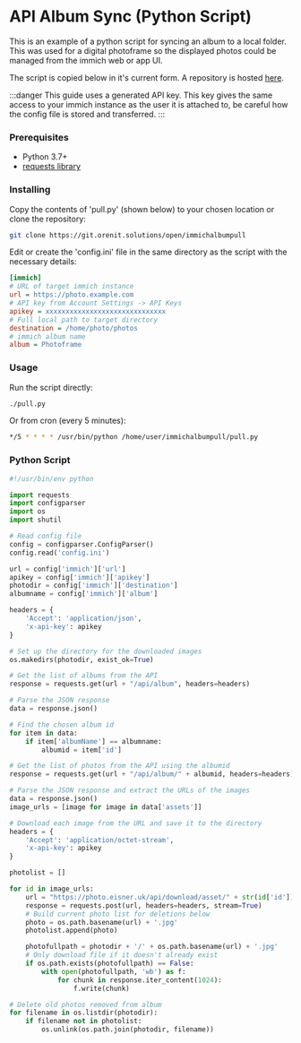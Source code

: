 # API Album Sync (Python Script)

This is an example of a python script for syncing an album to a local folder. This was used for a digital photoframe so the displayed photos could be managed from the immich web or app UI.

The script is copied below in it's current form. A repository is hosted [here](https://git.orenit.solutions/open/immichalbumpull).

:::danger
This guide uses a generated API key. This key gives the same access to your immich instance as the user it is attached to, be careful how the config file is stored and transferred.
:::

### Prerequisites

- Python 3.7+
- [requests library](https://pypi.org/project/requests/)

### Installing

Copy the contents of 'pull.py' (shown below) to your chosen location or clone the repository:

```bash
git clone https://git.orenit.solutions/open/immichalbumpull
```

Edit or create the 'config.ini' file in the same directory as the script with the necessary details:

```ini title='config.ini'
[immich]
# URL of target immich instance
url = https://photo.example.com
# API key from Account Settings -> API Keys
apikey = xxxxxxxxxxxxxxxxxxxxxxxxxxxxxx
# Full local path to target directory
destination = /home/photo/photos
# immich album name
album = Photoframe
```

### Usage

Run the script directly:

```bash
./pull.py
```

Or from cron (every 5 minutes):

```bash
*/5 * * * * /usr/bin/python /home/user/immichalbumpull/pull.py
```

### Python Script

```python title='pull.py'
#!/usr/bin/env python

import requests
import configparser
import os
import shutil

# Read config file
config = configparser.ConfigParser()
config.read('config.ini')

url = config['immich']['url']
apikey = config['immich']['apikey']
photodir = config['immich']['destination']
albumname = config['immich']['album']

headers = {
    'Accept': 'application/json',
    'x-api-key': apikey
}

# Set up the directory for the downloaded images
os.makedirs(photodir, exist_ok=True)

# Get the list of albums from the API
response = requests.get(url + "/api/album", headers=headers)

# Parse the JSON response
data = response.json()

# Find the chosen album id
for item in data:
    if item['albumName'] == albumname:
        albumid = item['id']

# Get the list of photos from the API using the albumid
response = requests.get(url + "/api/album/" + albumid, headers=headers)

# Parse the JSON response and extract the URLs of the images
data = response.json()
image_urls = [image for image in data['assets']]

# Download each image from the URL and save it to the directory
headers = {
    'Accept': 'application/octet-stream',
    'x-api-key': apikey
}

photolist = []

for id in image_urls:
    url = "https://photo.eisner.uk/api/download/asset/" + str(id['id'])
    response = requests.post(url, headers=headers, stream=True)
    # Build current photo list for deletions below
    photo = os.path.basename(url) + '.jpg'
    photolist.append(photo)

    photofullpath = photodir + '/' + os.path.basename(url) + '.jpg'
    # Only download file if it doesn't already exist
    if os.path.exists(photofullpath) == False:
        with open(photofullpath, 'wb') as f:
            for chunk in response.iter_content(1024):
                f.write(chunk)

# Delete old photos removed from album
for filename in os.listdir(photodir):
    if filename not in photolist:
        os.unlink(os.path.join(photodir, filename))
```
